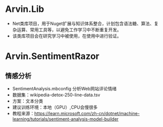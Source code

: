 # Arvin.Lib
- Net类库项目，用于Nuget扩展与知识体系整合，计划包含语法糖、算法、复杂运算、常用工具等，以避免工作学习中不断重复开发。
- 该类库项目会在研究学习中被使用，在使用中进行验证。

# Arvin.SentimentRazor

## 情感分析
- SentimentAnalysis.mbconfig 分析Web网站评论情绪
- 数据集：wikipedia-detox-250-line-data.tsv
- 方案：文本分类
- 建议训练环境：本地（GPU）,CPU会慢很多
- 教程来源：https://learn.microsoft.com/zh-cn/dotnet/machine-learning/tutorials/sentiment-analysis-model-builder
